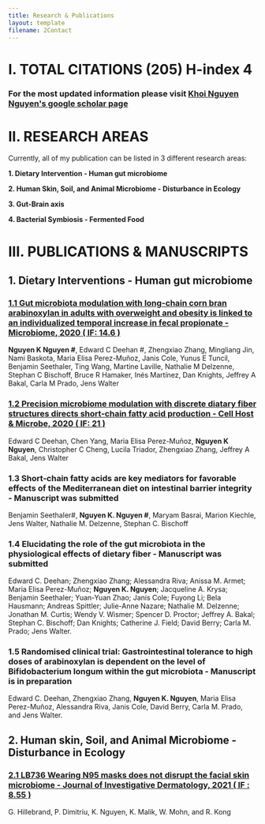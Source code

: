```yaml
---
title: Research & Publications
layout: template
filename: 2Contact
--- 
```


# I. TOTAL CITATIONS (205) H-index 4 
### For the most updated information please visit [Khoi Nguyen Nguyen's google scholar page](https://scholar.google.com.vn/citations?view_op=list_works&hl=vi&hl=vi&user=7Xrudt0AAAAJ)

# II. RESEARCH AREAS
Currently, all of my publication can be listed in 3 different research areas: 

**1.  Dietary Intervention - Human gut microbiome**

**2.  Human Skin, Soil, and Animal Microbiome - Disturbance in Ecology**

**3.  Gut-Brain axis**

**4.  Bacterial Symbiosis - Fermented Food**


# III. PUBLICATIONS & MANUSCRIPTS

## 1. Dietary Interventions - Human gut microbiome

### [1.1 Gut microbiota modulation with long-chain corn bran arabinoxylan in adults with overweight and obesity is linked to an individualized temporal increase in fecal propionate - Microbiome, 2020 ( IF: 14.6 )](https://microbiomejournal.biomedcentral.com/articles/10.1186/s40168-020-00887-w)
**Nguyen K Nguyen #**, Edward C Deehan #, Zhengxiao Zhang, Mingliang Jin, Nami Baskota, Maria Elisa Perez-Muñoz, Janis Cole, Yunus E Tuncil, Benjamin Seethaler, Ting Wang, Martine Laville, Nathalie M Delzenne, Stephan C Bischoff, Bruce R Hamaker, Inés Martínez, Dan Knights, Jeffrey A Bakal, Carla M Prado, Jens Walter

### [1.2 Precision microbiome modulation with discrete diatary fiber structures directs short-chain fatty acid production - Cell Host & Microbe, 2020 ( IF: 21 )](https://www.cell.com/cell-host-microbe/fulltext/S1931-3128(20)30045-7?_returnURL=https%3A%2F%2Flinkinghub.elsevier.com%2Fretrieve%2Fpii%2FS1931312820300457%3Fshowall%3Dtrue) 
Edward C Deehan, Chen Yang, Maria Elisa Perez-Muñoz, **Nguyen K Nguyen**, Christopher C Cheng, Lucila Triador, Zhengxiao Zhang, Jeffrey A Bakal, Jens Walter

### 1.3 Short-chain fatty acids are key mediators for favorable effects of the Mediterranean diet on intestinal barrier integrity - Manuscript was submitted
Benjamin Seethaler#, **Nguyen K. Nguyen #**, Maryam Basrai, Marion Kiechle, Jens Walter, Nathalie M. Delzenne, Stephan C. Bischoff

### 1.4 Elucidating the role of the gut microbiota in the physiological effects of dietary fiber - Manuscript was submitted
Edward C. Deehan; Zhengxiao Zhang; Alessandra Riva; Anissa M. Armet; Maria Elisa Perez-Muñoz; **Nguyen K. Nguyen**; Jacqueline A. Krysa; Benjamin Seethaler; Yuan-Yuan Zhao; Janis Cole; Fuyong Li; Bela Hausmann; Andreas Spittler; Julie-Anne Nazare; Nathalie M. Delzenne; Jonathan M. Curtis; Wendy V. Wismer; Spencer D. Proctor; Jeffrey A. Bakal; Stephan C. Bischoff; Dan Knights; Catherine J. Field; David Berry; Carla M. Prado; Jens Walter.

### 1.5 Randomised clinical trial: Gastrointestinal tolerance to high doses of arabinoxylan is dependent on the level of Bifidobacterium longum within the gut microbiota - Manuscript is in preparation
Edward C. Deehan, Zhengxiao Zhang, **Nguyen K. Nguyen**, Maria Elisa Perez-Muñoz, Alessandra Riva, Janis Cole, David Berry, Carla M. Prado, and Jens Walter.

## 2. Human skin, Soil, and Animal Microbiome - Disturbance in Ecology

### [2.1 LB736 Wearing N95 masks does not disrupt the facial skin microbiome - Journal of Investigative Dermatology, 2021 ( IF : 8.55 ) ](https://www.jidonline.org/article/S0022-202X(21)01523-2/fulltext)
G. Hillebrand, P. Dimitriu, K. Nguyen, K. Malik, W. Mohn, and R. Kong






